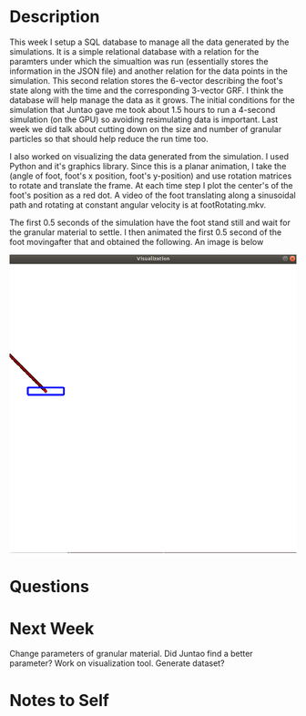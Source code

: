 # Description
This week I setup a SQL database to manage all the data generated by the simulations. It is a simple relational database with a relation for the paramters under which the simualtion was run (essentially stores the information in the JSON file) and another relation for the data points in the simulation. This second relation stores the 6-vector describing the foot's state along with the time and the corresponding 3-vector GRF. I think the database will help manage the data as it grows. The initial conditions for the simulation that Juntao gave me took about 1.5 hours to run a 4-second simulation (on the GPU) so avoiding resimulating data is important. Last week we did talk about cutting down on the size and number of granular particles so that should help reduce the run time too.

I also worked on visualizing the data generated from the simulation. I used Python and it's graphics library. Since this is a planar animation, I take the (angle of foot, foot's x position, foot's y-position) and use rotation matrices to rotate and translate the frame. At each time step I plot the center's of the foot's position as a red dot. A video of the foot translating along a sinusoidal path and rotating at constant angular velocity is at footRotating.mkv.

The first 0.5 seconds of the simulation have the foot stand still and wait for the granular material to settle. I then animated the first 0.5 second of the foot movingafter that and obtained the following. An image is below
 
![alt text](https://github.com/PeterJochem/Chrono_Simulations/blob/master/smallVis.png "0.5 Second Visualization")
 
# Questions



# Next Week
Change parameters of granular material. Did Juntao find a better parameter? Work on visualization tool. Generate dataset?

# Notes to Self
